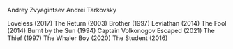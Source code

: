 Andrey Zvyagintsev
Andrei Tarkovsky

Loveless (2017)
The Return (2003)
Brother (1997)
Leviathan (2014)
The Fool (2014)
Burnt by the Sun (1994)
Captain Volkonogov Escaped (2021)
The Thief (1997)
The Whaler Boy (2020)
The Student (2016)
